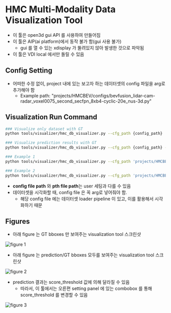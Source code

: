 # HMC Multi-Modality Data Visualization Tool
- 이 툴은 open3d gui API 를 사용하여 만들어짐
- 이 툴은 AIP(ai platform)에서 동작 불가 함(gui 사용 불가)
  - gui 를 열 수 있는 xdisplay 가 뚤려있지 않아 발생한 것으로 파악됨
- 이 툴은 VDI local 에서만 돌릴 수 있음

## Config Setting
- 어떠한 수정 없이, project 내에 있는 보고자 하는 데이터셋의 config 파일을 arg로 추가해야 함
  - Example path: "projects/HMCBEV/configs/bevfusion_lidar-cam-radar_voxel0075_second_secfpn_8xb4-cyclic-20e_nus-3d.py"

## Visualization Run Command
```bash
### Visualize only dataset with GT
python tools/visualizer/hmc_db_visualizer.py --cfg_path {config_path}

### Visualize prediction results with GT
python tools/visualizer/hmc_db_visualizer.py --cfg_path {config_path} --pth_path {pth_path}

### Example 1
python tools/visualizer/hmc_db_visualizer.py --cfg_path 'projects/HMCBEV/configs/hmc_bevfusion/bevfusion_lidar-radar_voxel0075_second_secfpn_2xb8-cyclic-20e_nus-3d_largeradar.py' --pth_path '/VDI_BIGDATA2/ADSTD/Personal/junlee/HMCBEV_models/work_dirs/bevfusion_lidar-radar_voxel0075_second_secfpn_8xb4-cyclic-20e_nus-3d_largeradar/epoch_20.pth'

### Example 2
python tools/visualizer/hmc_db_visualizer.py --cfg_path 'projects/HMCBEV/configs/hmc_ppcp/hmcbev_lidar-radar_pillar016_second_secfpn_2xb4-cyclic-24e_nus-3d.py' --pth_path 'work_dirs/hmcbev_lidar-radar_pillar016_second_secfpn_2xb4-cyclic-24e_nus-3d/epoch_19.pth'
```
- **config file path** 와 **pth file path**는 user 세팅과 다를 수 있음
- 데이터셋을 시각화할 때, config file 은 꼭 arg로 넣어줘야 함.
  - 해당 config file 에는 데이터셋 loader pipeline 이 있고, 이를 활용해서 시각화하기 때문


## Figures
- 아래 figure 는 GT bboxes 만 보여주는 visualization tool 스크린샷

![figure 1](./figs/fig3_gt_viz.png)

- 아래 figure 는 prediction/GT bboxes 모두를 보여주는 visualization tool 스크린샷

![figure 2](./figs/fig1_pred_viz.png)

- prediction 결과는 score_threshold 값에 의해 달라질 수 있음
  - 따라서, 이 툴에서는 오른편 setting panel 에 있는 combobox 를 통해 score_threshold 를 변경할 수 있음

![figure 3](./figs/fig2_pred_viz_score_th05.png)


